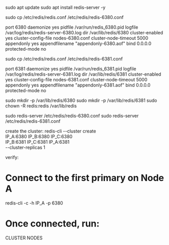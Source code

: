 sudo apt update
sudo apt install redis-server -y

sudo cp /etc/redis/redis.conf /etc/redis/redis-6380.conf


port 6380
daemonize yes
pidfile /var/run/redis_6380.pid
logfile /var/log/redis/redis-server-6380.log
dir /var/lib/redis/6380
cluster-enabled yes
cluster-config-file nodes-6380.conf
cluster-node-timeout 5000
appendonly yes
appendfilename "appendonly-6380.aof"
bind 0.0.0.0
protected-mode no


sudo cp /etc/redis/redis.conf /etc/redis/redis-6381.conf

port 6381
daemonize yes
pidfile /var/run/redis_6381.pid
logfile /var/log/redis/redis-server-6381.log
dir /var/lib/redis/6381
cluster-enabled yes
cluster-config-file nodes-6381.conf
cluster-node-timeout 5000
appendonly yes
appendfilename "appendonly-6381.aof"
bind 0.0.0.0
protected-mode no

sudo mkdir -p /var/lib/redis/6380
sudo mkdir -p /var/lib/redis/6381
sudo chown -R redis:redis /var/lib/redis


sudo redis-server /etc/redis/redis-6380.conf
sudo redis-server /etc/redis/redis-6381.conf

create the cluster:
redis-cli --cluster create \
  IP_A:6380 IP_B:6380 IP_C:6380 \
  IP_B:6381 IP_C:6381 IP_A:6381 \
  --cluster-replicas 1
  
  
  
verify:
# Connect to the first primary on Node A
redis-cli -c -h IP_A -p 6380

# Once connected, run:
CLUSTER NODES
